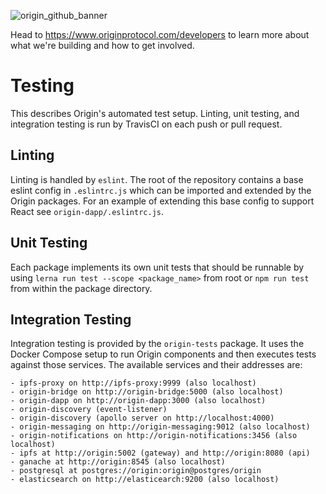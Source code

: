 ![origin_github_banner](https://user-images.githubusercontent.com/673455/37314301-f8db9a90-2618-11e8-8fee-b44f38febf38.png)

Head to https://www.originprotocol.com/developers to learn more about what we're building and how to get involved.

# Testing

This describes Origin's automated test setup. Linting, unit testing, and integration testing is run by TravisCI on each push or pull request.

## Linting

Linting is handled by `eslint`. The root of the repository contains a base eslint config in `.eslintrc.js` which can be imported and extended by the Origin packages. For an example of extending this base config to support React see `origin-dapp/.eslintrc.js`.

## Unit Testing

Each package implements its own unit tests that should be runnable by using `lerna run test --scope <package_name>` from root or `npm run test` from within the package directory.

## Integration Testing

Integration testing is provided by the `origin-tests` package. It uses the Docker Compose setup to run Origin components and then executes tests against those services. The available services and their addresses are:

```
- ipfs-proxy on http://ipfs-proxy:9999 (also localhost)
- origin-bridge on http://origin-bridge:5000 (also localhost)
- origin-dapp on http://origin-dapp:3000 (also localhost)
- origin-discovery (event-listener)
- origin-discovery (apollo server on http://localhost:4000)
- origin-messaging on http://origin-messaging:9012 (also localhost)
- origin-notifications on http://origin-notifications:3456 (also localhost)
- ipfs at http://origin:5002 (gateway) and http://origin:8080 (api)
- ganache at http://origin:8545 (also localhost)
- postgresql at postgres://origin:origin@postgres/origin
- elasticsearch on http://elasticearch:9200 (also localhost)
```

